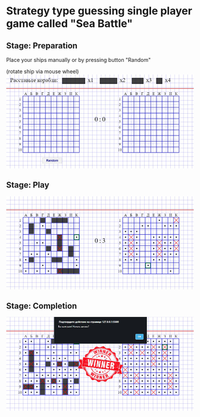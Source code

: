 # Strategy type guessing single player game called "Sea Battle"
## Stage: Preparation
Place your ships manually or by pressing button "Random"  

(rotate ship via mouse wheel)
![Preparation](Images/Preparation.png)
## Stage: Play

![Play](Images/Play.png)
## Stage: Completion

![Completion](Images/Completion.png)
